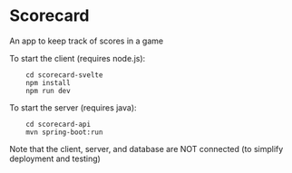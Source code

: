 # Scorecard

An app to keep track of scores in a game


To start the client (requires node.js):

```
    cd scorecard-svelte
    npm install
    npm run dev
```

To start the server (requires java):

```
    cd scorecard-api
    mvn spring-boot:run
```

Note that the client, server, and database are NOT connected (to simplify deployment and testing)

